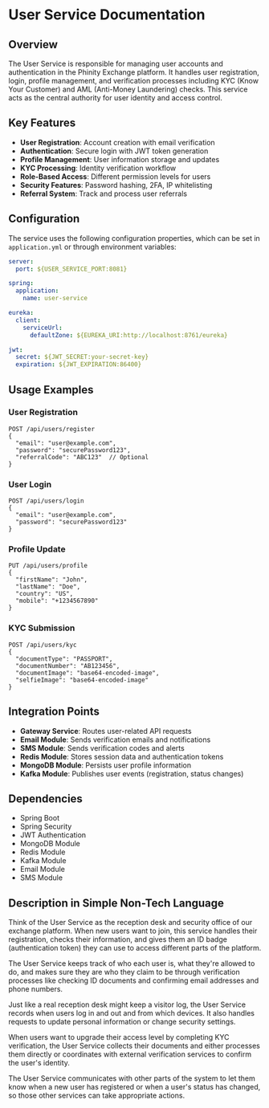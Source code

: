 # User Service Documentation

## Overview

The User Service is responsible for managing user accounts and authentication in the Phinity Exchange platform. It handles user registration, login, profile management, and verification processes including KYC (Know Your Customer) and AML (Anti-Money Laundering) checks. This service acts as the central authority for user identity and access control.

## Key Features

- **User Registration**: Account creation with email verification
- **Authentication**: Secure login with JWT token generation
- **Profile Management**: User information storage and updates
- **KYC Processing**: Identity verification workflow
- **Role-Based Access**: Different permission levels for users
- **Security Features**: Password hashing, 2FA, IP whitelisting
- **Referral System**: Track and process user referrals

## Configuration

The service uses the following configuration properties, which can be set in `application.yml` or through environment variables:

```yaml
server:
  port: ${USER_SERVICE_PORT:8081}

spring:
  application:
    name: user-service

eureka:
  client:
    serviceUrl:
      defaultZone: ${EUREKA_URI:http://localhost:8761/eureka}

jwt:
  secret: ${JWT_SECRET:your-secret-key}
  expiration: ${JWT_EXPIRATION:86400}
```

## Usage Examples

### User Registration

```
POST /api/users/register
{
  "email": "user@example.com",
  "password": "securePassword123",
  "referralCode": "ABC123"  // Optional
}
```

### User Login

```
POST /api/users/login
{
  "email": "user@example.com",
  "password": "securePassword123"
}
```

### Profile Update

```
PUT /api/users/profile
{
  "firstName": "John",
  "lastName": "Doe",
  "country": "US",
  "mobile": "+1234567890"
}
```

### KYC Submission

```
POST /api/users/kyc
{
  "documentType": "PASSPORT",
  "documentNumber": "AB123456",
  "documentImage": "base64-encoded-image",
  "selfieImage": "base64-encoded-image"
}
```

## Integration Points

- **Gateway Service**: Routes user-related API requests
- **Email Module**: Sends verification emails and notifications
- **SMS Module**: Sends verification codes and alerts
- **Redis Module**: Stores session data and authentication tokens
- **MongoDB Module**: Persists user profile information
- **Kafka Module**: Publishes user events (registration, status changes)

## Dependencies

- Spring Boot
- Spring Security
- JWT Authentication
- MongoDB Module
- Redis Module
- Kafka Module
- Email Module
- SMS Module

## Description in Simple Non-Tech Language

Think of the User Service as the reception desk and security office of our exchange platform. When new users want to join, this service handles their registration, checks their information, and gives them an ID badge (authentication token) they can use to access different parts of the platform.

The User Service keeps track of who each user is, what they're allowed to do, and makes sure they are who they claim to be through verification processes like checking ID documents and confirming email addresses and phone numbers.

Just like a real reception desk might keep a visitor log, the User Service records when users log in and out and from which devices. It also handles requests to update personal information or change security settings.

When users want to upgrade their access level by completing KYC verification, the User Service collects their documents and either processes them directly or coordinates with external verification services to confirm the user's identity.

The User Service communicates with other parts of the system to let them know when a new user has registered or when a user's status has changed, so those other services can take appropriate actions.